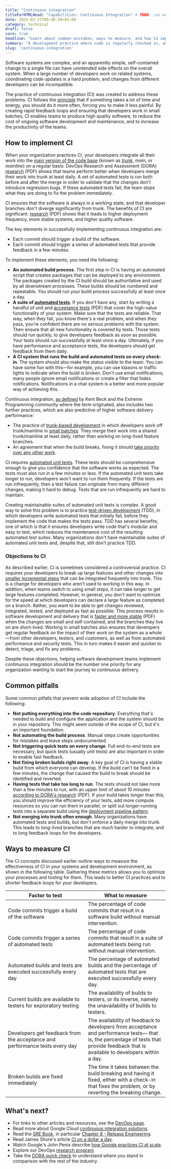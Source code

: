 ```yaml
---
title: "Continuous integration"
titleForHTMLHead: "Capabilities: Continuous Integration" # TODO: can we DRY this out?
date: 2023-03-27T09:48:50+01:00
category: technical
draft: false
core: true
headline: "Learn about common mistakes, ways to measure, and how to improve on your continuous integration efforts."
summary: "A development practice where code is regularly checked in, and each check-in triggers a set of quick tests to discover regressions, which developers fix immediately. The CI process creates canonical builds and packages that are ultimately deployed and released."
slug: 'continuous-integration'
---
```


Software systems are complex, and an apparently simple, self-contained change
to a single file can have unintended side effects on the overall system. When a
large number of developers work on related systems, coordinating code updates is
a hard problem, and changes from different developers can be incompatible.

The practice of continuous integration (CI) was created to address these
problems. CI follows the
[principle](https://martinfowler.com/articles/originalContinuousIntegration.html)
that if something takes a lot of time and energy, you should do it more often,
forcing you to make it less painful. By creating rapid feedback loops and
ensuring that developers work in small batches, CI enables teams to produce high
quality software, to reduce the cost of ongoing software development and
maintenance, and to increase the productivity of the teams.

## How to implement CI

When your organization practices CI, your developers integrate all their work
into the
[main version of the code base](/capabilities/trunk-based-development)
(known as
[*trunk*](/capabilities/trunk-based-development),
*main*, or *mainline*) on a regular basis. DevOps Research and Assessment
(DORA)
[research](/publications/pdf/state-of-devops-2015.pdf#page=20)
(PDF) shows that teams perform better when developers merge their work into
trunk at least daily. A set of automated tests is run both before and after the
merge in order to validate that the changes don't introduce regression bugs. If
these automated tests fail, the team stops what they are doing to fix the
problem immediately.

CI ensures that the software is always in a working state, and that developer
branches don't diverge significantly from trunk. The benefits of CI are
significant:
[research](/publications/pdf/state-of-devops-2015.pdf#page=16)
(PDF) shows that it leads to higher deployment frequency, more stable systems,
and higher quality software.

The key elements in successfully implementing continuous integration are:

-   Each commit should trigger a build of the software.
-   Each commit should trigger a series of automated tests that provide
    feedback in a few minutes.

To implement these elements, you need the following:

-   **An automated build process**. The first step in CI is having an
    automated script that creates packages that can be deployed to any
    environment. The packages created by the CI build should be authoritative
    and used by all downstream processes. These builds should be numbered and
    repeatable. You should run your build process successfully at least once a day.
-   **A suite of
    [automated tests](/capabilities/test-automation)**.
    If you don't have any, start by writing a handful of unit and
    [acceptance tests](/publications/pdf/state-of-devops-2014.pdf#page=14)
    (PDF) that cover the high-value functionality of your system. Make sure that
    the tests are reliable. That way, when they fail, you know there's a real
    problem, and when they pass, you're confident there are no serious problems
    with the system. Then ensure that all new functionality is covered by
    tests. Those tests should run quickly, to give developers feedback as soon
    as possible. Your tests should run successfully at least once a day.
    Ultimately, if you have performance and acceptance tests, the developers
    should get feedback from them daily.
-   **A CI system that runs the build and automated tests on every
    check-in**. The system should also make the status visible to the team. You
    can have some fun with this—for example, you can use klaxons or traffic
    lights to indicate when the build is broken. Don't use email notifications;
    many people ignore email notifications or create a filter that hides
    notifications. Notifications in a chat system is a better and more popular
    way of achieving this.

Continuous integration,
[as defined](https://www.martinfowler.com/articles/continuousIntegration.html)
by Kent Beck and the Extreme Programming community where the term originated,
also includes two further practices, which are also predictive of higher
software delivery performance:

-   The practice of
    [trunk-based development](/capabilities/trunk-based-development)
    in which developers work off trunk/mainline in
    [small batches](/capabilities/working-in-small-batches).
    They merge their work into a shared trunk/mainline at least daily, rather
    than working on long-lived feature branches.
-   An agreement that when the build breaks, fixing it should
    [take priority over any other work](/capabilities/continuous-delivery/).

CI requires
[automated unit tests](/capabilities/test-automation).
These tests should be comprehensive enough to give you confidence that the
software works as expected. The tests must also run in a few minutes or less. If
the automated unit tests take longer to run, developers won't want to run them
frequently. If the tests are run infrequently, then a test failure can originate
from many different changes, making it hard to debug. Tests that are run
infrequently are hard to maintain.

Creating maintainable suites of automated unit tests is complex. A good way to
solve this problem is to practice
[test-driven development](https://wikipedia.org/wiki/Test-driven_development)
(TDD), in which developers write automated tests that initially fail, before
they implement the code that makes the tests pass. TDD has several benefits, one
of which is that it ensures developers write code that's modular and easy to
test, which reduces the maintenance cost of the resulting automated test suites.
Many organizations don't have maintainable suites of automated unit tests and,
despite that, still don't practice TDD.

### Objections to CI

As described earlier, CI is sometimes considered a controversial practice. CI
requires your developers to break up large features and other changes into
[smaller incremental steps](/capabilities/working-in-small-batches)
that can be integrated frequently into trunk. This is a change for developers
who aren't used to working in this way. In addition, when teams switch to using
small steps, it can take longer to get large features completed. However, in
general, you don't want to optimize for the speed at which developers can
declare a large feature as completed on a branch. Rather, you want to be able to
get changes reviewed, integrated, tested, and deployed as fast as possible. This
process results in software development and delivery that is
[faster and more stable](/publications/pdf/state-of-devops-2016.pdf#page=35)
(PDF) when the changes are small and self-contained, and the branches they live
on are short-lived. Working in small batches also ensures that developers get
regular feedback on the impact of their work on the system as a whole—from other
developers, testers, and customers, as well as from automated performance and
security tests. This in turn makes it easier and quicker to detect, triage, and
fix any problems.

Despite these objections, helping software development teams implement
continuous integration should be the number one priority for any organization
wanting to start the journey to continuous delivery.

## Common pitfalls

Some common pitfalls that prevent wide adoption of CI include the following:

-   **Not putting everything into the code repository**. Everything that's
    needed to build and configure the application and the system should be in
    your repository. This might seem outside of the scope of CI, but it's an
    important foundation.
-   **Not automating the build process**. Manual steps create opportunities
    for mistakes and leave steps undocumented.
-   **Not triggering quick tests on every change**. Full end-to-end tests
    are necessary, but quick tests (usually unit tests) are also important in
    order to enable fast feedback.
-   **Not fixing broken builds right away**. A key goal of CI is having a
    stable build from which everyone can develop. If the build can't be fixed
    in a few minutes, the change that caused the build to break should be
    identified and reverted.
-   **Having tests that take too long to run**. The tests should not take
    more than a few minutes to run, with an upper limit of about 10 minutes
    [according to DORA's research](/publications/pdf/state-of-devops-2018.pdf#page=56)
    (PDF). If your build takes longer than this, you should improve the
    efficiency of your tests, add more compute resources so you can run them in
    parallel, or split out longer-running tests into a separate build using the
    [deployment pipeline pattern](https://continuousdelivery.com/implementing/patterns/#the-deployment-pipeline).
-   **Not merging into trunk often enough**. Many organizations have
    automated tests and builds, but don't enforce a daily merge into trunk.
    This leads to long-lived branches that are much harder to integrate, and to
    long feedback loops for the developers.

## Ways to measure CI

The CI concepts discussed earlier outline ways to measure the effectiveness of
CI in your systems and development environment, as shown in the following table.
Gathering these metrics allows you to optimize your processes and tooling for
them. This leads to better CI practices and to shorter feedback loops for your
developers.

<table>
  <colgroup>
    <col width="50%">
    <col width="50%">
  </colgroup>
<thead>
<tr>
<th><strong>Factor to test</strong></th>
<th><strong>What to measure</strong></th>
</tr>
</thead>
<tbody>
<tr>
<td>Code commits trigger a build of the software</td>
<td>The percentage of code commits that result in a software build without
manual intervention.</td>
</tr>
<tr>
<td>Code commits trigger a series of automated tests</td>
<td>The percentage of code commits that result in a suite of automated tests
being run without manual intervention.</td>
</tr>
<tr>
<td>Automated builds and tests are executed successfully every day</td>
<td>The percentage of automated builds and the percentage of automated tests
that are executed successfully every day.</td>
</tr>
<tr>
<td>Current builds are available to testers for exploratory testing</td>
<td>The availability of builds to testers, or its inverse, namely the
unavailability of builds to testers.</td>
</tr>
<tr>
<td>Developers get feedback from the acceptance and performance tests every
day</td>
<td>The availability of feedback to developers from acceptance and performance
tests— that is, the percentage of tests that provide feedback that is
available to developers within a day.</td>
</tr>
<tr>
<td>Broken builds are fixed immediately</td>
<td>The time it takes between the build breaking and having it fixed, either
with a check-in that fixes the problem, or by reverting the breaking
change.</td>
</tr>
</tbody>
</table>

## What's next?
-   For links to other articles and resources, see the
    [DevOps page](https://cloud.google.com/devops).
-   Read more about Google Cloud
    [continuous integration solutions](https://cloud.google.com/solutions/continuous-integration).
-   Read the
    [SRE Book](https://landing.google.com/sre/books/),
    in particular
    [Chapter 8 - Release Engineering](https://landing.google.com/sre/sre-book/chapters/release-engineering/).
-   Read James Shore's article 
    [CI on a dollar a day](https://www.jamesshore.com/Blog/Continuous-Integration-on-a-Dollar-a-Day.html).
-   Watch Google's John Penix describe
    [how Google practices CI at scale](https://www.infoq.com/presentations/Continuous-Testing-Build-Cloud/).
-   Explore our DevOps
    [research program](/).
-   Take the
    [DORA quick check](/quickcheck/)
    to understand where you stand in comparison with the rest of the industry.
